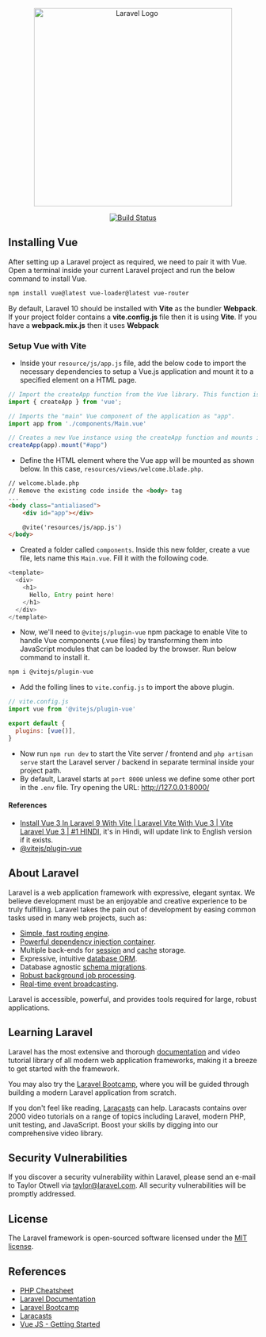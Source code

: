 <p align="center"><a href="https://laravel.com" target="_blank"><img src="https://raw.githubusercontent.com/laravel/art/master/logo-lockup/5%20SVG/2%20CMYK/1%20Full%20Color/laravel-logolockup-cmyk-red.svg" width="400" alt="Laravel Logo"></a></p>

<p align="center">
<a href="https://github.com/laravel/framework/actions"><img src="https://github.com/laravel/framework/workflows/tests/badge.svg" alt="Build Status"></a>
</p>

## Installing Vue

After setting up a Laravel project as required, we need to pair it with Vue. Open a terminal inside your current Laravel project and run the below command to install Vue.

```bash
npm install vue@latest vue-loader@latest vue-router
```

By default, Laravel 10 should be installed with **Vite** as the bundler **Webpack**. If your project folder contains a **vite.config.js** file then it is using **Vite**. If you have a **webpack.mix.js** then it uses **Webpack**

### Setup Vue with Vite

- Inside your `resource/js/app.js` file, add the below code to import the necessary dependencies to setup a Vue.js application and mount it to a specified element on a HTML page.

```javascript
// Import the createApp function from the Vue library. This function is used to create a new Vue instance.
import { createApp } from 'vue';

// Imports the "main" Vue component of the application as "app".
import app from './components/Main.vue'

// Creates a new Vue instance using the createApp function and mounts it to the #app element which will be defined in welcome.blade.php
createApp(app).mount("#app")
```

- Define the HTML element where the Vue app will be mounted as shown below. In this case, `resources/views/welcome.blade.php`.

```html
// welcome.blade.php
// Remove the existing code inside the <body> tag
...
<body class="antialiased">
    <div id="app"></div>

    @vite('resources/js/app.js')
</body>
```

- Created a folder called `components`. Inside this new folder, create a vue file, lets name this `Main.vue`. Fill it with the following code.

```javascript
<template>
  <div>
    <h1>
      Hello, Entry point here!
    </h1>
  </div>
</template>
```

- Now, we'll need to `@vitejs/plugin-vue` npm package to enable Vite to handle Vue components (.vue files) by transforming them into JavaScript modules that can be loaded by the browser. Run below command to install it.

```bash
npm i @vitejs/plugin-vue
```

- Add the folling lines to `vite.config.js` to import the above plugin.

```javascript
// vite.config.js
import vue from '@vitejs/plugin-vue'

export default {
  plugins: [vue()],
}
```

- Now run `npm run dev` to start the Vite server / frontend and `php artisan serve` start the Laravel server / backend in separate terminal inside your project path.
- By default, Laravel starts at `port 8000` unless we define some other port in the `.env` file. Try opening the URL: <http://127.0.0.1:8000/>

#### References

- [Install Vue 3 In Laravel 9 With Vite | Laravel Vite With Vue 3 | Vite Laravel Vue 3 | #1 HINDI](https://www.youtube.com/watch?v=8_ptB59jcWM&t=2s), it's in Hindi, will update link to English version if it exists.
- [@vitejs/plugin-vue](https://www.npmjs.com/package/@vitejs/plugin-vue)

## About Laravel

Laravel is a web application framework with expressive, elegant syntax. We believe development must be an enjoyable and creative experience to be truly fulfilling. Laravel takes the pain out of development by easing common tasks used in many web projects, such as:

- [Simple, fast routing engine](https://laravel.com/docs/routing).
- [Powerful dependency injection container](https://laravel.com/docs/container).
- Multiple back-ends for [session](https://laravel.com/docs/session) and [cache](https://laravel.com/docs/cache) storage.
- Expressive, intuitive [database ORM](https://laravel.com/docs/eloquent).
- Database agnostic [schema migrations](https://laravel.com/docs/migrations).
- [Robust background job processing](https://laravel.com/docs/queues).
- [Real-time event broadcasting](https://laravel.com/docs/broadcasting).

Laravel is accessible, powerful, and provides tools required for large, robust applications.

## Learning Laravel

Laravel has the most extensive and thorough [documentation](https://laravel.com/docs) and video tutorial library of all modern web application frameworks, making it a breeze to get started with the framework.

You may also try the [Laravel Bootcamp](https://bootcamp.laravel.com), where you will be guided through building a modern Laravel application from scratch.

If you don't feel like reading, [Laracasts](https://laracasts.com) can help. Laracasts contains over 2000 video tutorials on a range of topics including Laravel, modern PHP, unit testing, and JavaScript. Boost your skills by digging into our comprehensive video library.

## Security Vulnerabilities

If you discover a security vulnerability within Laravel, please send an e-mail to Taylor Otwell via [taylor@laravel.com](mailto:taylor@laravel.com). All security vulnerabilities will be promptly addressed.

## License

The Laravel framework is open-sourced software licensed under the [MIT license](https://opensource.org/licenses/MIT).

## References

- [PHP Cheatsheet](https://overapi.com/php)
- [Laravel Documentation](https://laravel.com/docs)
- [Laravel Bootcamp](https://bootcamp.laravel.com)
- [Laracasts](https://laracasts.com)
- [Vue JS - Getting Started](https://vuejs.org/guide/quick-start.html)
